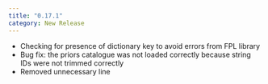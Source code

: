 ```yaml
---
title: "0.17.1"
category: New Release
---
```

- Checking for presence of dictionary key to avoid errors from FPL library
- Bug fix: the priors catalogue was not loaded correctly because string IDs were not trimmed correctly
- Removed unnecessary line

